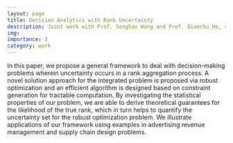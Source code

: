 ```yaml
---
layout: page
title: Decision Analytics with Rank Uncertainty
description: Joint work with Prof. Songhao Wang and Prof. Qiaochu He, submitted to <em>Operations Research<\em> as Technical Note. 
img:
importance: 3
category: work
---
```


In this paper, we propose a general framework to deal with decision-making problems wherein uncertainty occurs in a rank aggregation process. A novel solution approach for the integrated problem is proposed via robust optimization and an efficient algorithm is designed based on constraint generation for tractable computation. By investigating the statistical properties of our problem, we are able to derive theoretical guarantees for the likelihood of the true rank, which in turn helps to quantify the uncertainty set for the robust optimization problem. We illustrate applications of our framework using examples in advertising revenue management and supply chain design problems.
